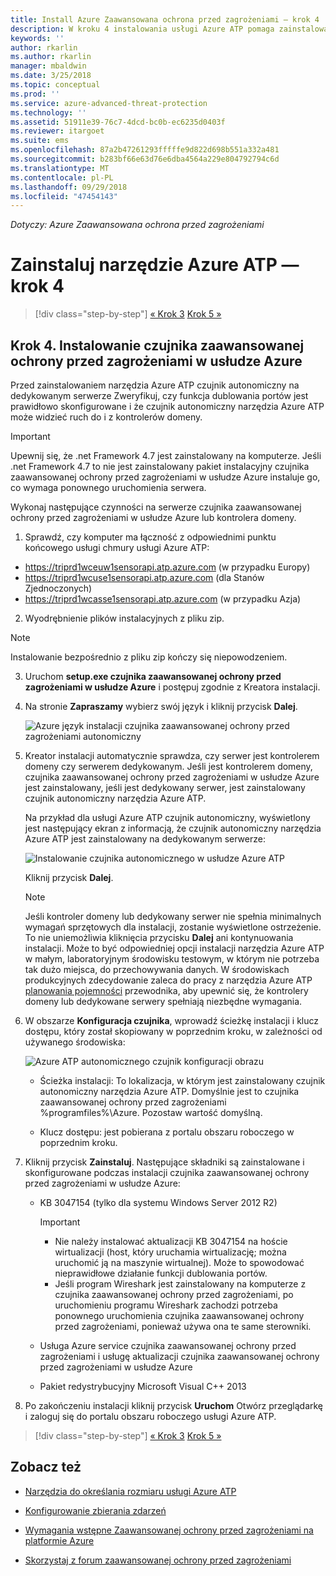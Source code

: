 ```yaml
---
title: Install Azure Zaawansowana ochrona przed zagrożeniami — krok 4 | Dokumentacja firmy Microsoft
description: W kroku 4 instalowania usługi Azure ATP pomaga zainstalować czujnik autonomiczny narzędzia Azure ATP.
keywords: ''
author: rkarlin
ms.author: rkarlin
manager: mbaldwin
ms.date: 3/25/2018
ms.topic: conceptual
ms.prod: ''
ms.service: azure-advanced-threat-protection
ms.technology: ''
ms.assetid: 51911e39-76c7-4dcd-bc0b-ec6235d0403f
ms.reviewer: itargoet
ms.suite: ems
ms.openlocfilehash: 87a2b47261293fffffe9d822d698b551a332a481
ms.sourcegitcommit: b283bf66e63d76e6dba4564a229e804792794c6d
ms.translationtype: MT
ms.contentlocale: pl-PL
ms.lasthandoff: 09/29/2018
ms.locfileid: "47454143"
---
```

*Dotyczy: Azure Zaawansowana ochrona przed zagrożeniami*



# <a name="install-azure-atp---step-4"></a>Zainstaluj narzędzie Azure ATP — krok 4

> [!div class="step-by-step"]
> [« Krok 3](install-atp-step3.md)
> [Krok 5 »](install-atp-step5.md)

## <a name="step-4-install-the-azure-atp-sensor"></a>Krok 4. Instalowanie czujnika zaawansowanej ochrony przed zagrożeniami w usłudze Azure

Przed zainstalowaniem narzędzia Azure ATP czujnik autonomiczny na dedykowanym serwerze Zweryfikuj, czy funkcja dublowania portów jest prawidłowo skonfigurowane i że czujnik autonomiczny narzędzia Azure ATP może widzieć ruch do i z kontrolerów domeny. 


> [!IMPORTANT]
>Upewnij się, że .net Framework 4.7 jest zainstalowany na komputerze. Jeśli .net Framework 4.7 to nie jest zainstalowany pakiet instalacyjny czujnika zaawansowanej ochrony przed zagrożeniami w usłudze Azure instaluje go, co wymaga ponownego uruchomienia serwera.

Wykonaj następujące czynności na serwerze czujnika zaawansowanej ochrony przed zagrożeniami w usłudze Azure lub kontrolera domeny.

1. Sprawdź, czy komputer ma łączność z odpowiednimi punktu końcowego usługi chmury usługi Azure ATP:
  - https://triprd1wceuw1sensorapi.atp.azure.com (w przypadku Europy)  
  - https://triprd1wcuse1sensorapi.atp.azure.com (dla Stanów Zjednoczonych)
  - https://triprd1wcasse1sensorapi.atp.azure.com (w przypadku Azja)

2. Wyodrębnienie plików instalacyjnych z pliku zip. 
> [!NOTE] 
> Instalowanie bezpośrednio z pliku zip kończy się niepowodzeniem.

3.  Uruchom **setup.exe czujnika zaawansowanej ochrony przed zagrożeniami w usłudze Azure** i postępuj zgodnie z Kreatora instalacji.

4.  Na stronie **Zapraszamy** wybierz swój język i kliknij przycisk **Dalej**.

     ![Azure język instalacji czujnika zaawansowanej ochrony przed zagrożeniami autonomiczny](media/sensor-install-language.png)


5.  Kreator instalacji automatycznie sprawdza, czy serwer jest kontrolerem domeny czy serwerem dedykowanym. Jeśli jest kontrolerem domeny, czujnika zaawansowanej ochrony przed zagrożeniami w usłudze Azure jest zainstalowany, jeśli jest dedykowany serwer, jest zainstalowany czujnik autonomiczny narzędzia Azure ATP. 
    
    Na przykład dla usługi Azure ATP czujnik autonomiczny, wyświetlony jest następujący ekran z informacją, że czujnik autonomiczny narzędzia Azure ATP jest zainstalowany na dedykowanym serwerze:
    
    ![Instalowanie czujnika autonomicznego w usłudze Azure ATP](media/sensor-install-deployment-type.png)

    Kliknij przycisk **Dalej**.

    > [!NOTE] 
    > Jeśli kontroler domeny lub dedykowany serwer nie spełnia minimalnych wymagań sprzętowych dla instalacji, zostanie wyświetlone ostrzeżenie. To nie uniemożliwia kliknięcia przycisku **Dalej** ani kontynuowania instalacji. Może to być odpowiedniej opcji instalacji narzędzia Azure ATP w małym, laboratoryjnym środowisku testowym, w którym nie potrzeba tak dużo miejsca, do przechowywania danych. W środowiskach produkcyjnych zdecydowanie zaleca do pracy z narzędzia Azure ATP [planowania pojemności](atp-capacity-planning.md) przewodnika, aby upewnić się, że kontrolery domeny lub dedykowane serwery spełniają niezbędne wymagania.

6.  W obszarze **Konfiguracja czujnika**, wprowadź ścieżkę instalacji i klucz dostępu, który został skopiowany w poprzednim kroku, w zależności od używanego środowiska:

    ![Azure ATP autonomicznego czujnik konfiguracji obrazu](media/sensor-install-config.png)

      - Ścieżka instalacji: To lokalizacja, w którym jest zainstalowany czujnik autonomiczny narzędzia Azure ATP. Domyślnie jest to czujnika zaawansowanej ochrony przed zagrożeniami %programfiles%\Azure. Pozostaw wartość domyślną.

      - Klucz dostępu: jest pobierana z portalu obszaru roboczego w poprzednim kroku.
    
7. Kliknij przycisk **Zainstaluj**. Następujące składniki są zainstalowane i skonfigurowane podczas instalacji czujnika zaawansowanej ochrony przed zagrożeniami w usłudze Azure:

    -   KB 3047154 (tylko dla systemu Windows Server 2012 R2)

        > [!IMPORTANT]
        > -   Nie należy instalować aktualizacji KB 3047154 na hoście wirtualizacji (host, który uruchamia wirtualizację; można uruchomić ją na maszynie wirtualnej). Może to spowodować nieprawidłowe działanie funkcji dublowania portów. 
        > -   Jeśli program Wireshark jest zainstalowany na komputerze z czujnika zaawansowanej ochrony przed zagrożeniami, po uruchomieniu programu Wireshark zachodzi potrzeba ponownego uruchomienia czujnika zaawansowanej ochrony przed zagrożeniami, ponieważ używa ona te same sterowniki.

    -   Usługa Azure service czujnika zaawansowanej ochrony przed zagrożeniami i usługę aktualizacji czujnika zaawansowanej ochrony przed zagrożeniami w usłudze Azure
    -   Pakiet redystrybucyjny Microsoft Visual C++ 2013

8.  Po zakończeniu instalacji kliknij przycisk **Uruchom** Otwórz przeglądarkę i zaloguj się do portalu obszaru roboczego usługi Azure ATP.


> [!div class="step-by-step"]
> [« Krok 3](install-atp-step3.md)
> [Krok 5 »](install-atp-step5.md)


## <a name="see-also"></a>Zobacz też

- [Narzędzia do określania rozmiaru usługi Azure ATP](http://aka.ms/aatpsizingtool)

- [Konfigurowanie zbierania zdarzeń](configure-event-collection.md)

- [Wymagania wstępne Zaawansowanej ochrony przed zagrożeniami na platformie Azure](atp-prerequisites.md)

- [Skorzystaj z forum zaawansowanej ochrony przed zagrożeniami](https://aka.ms/azureatpcommunity)
